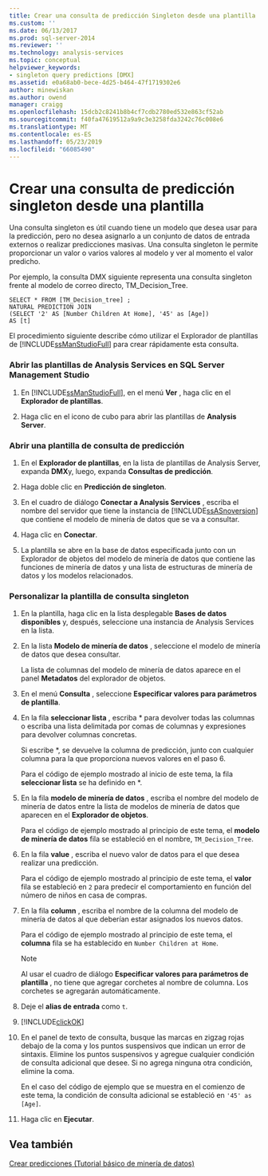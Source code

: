```yaml
---
title: Crear una consulta de predicción Singleton desde una plantilla | Microsoft Docs
ms.custom: ''
ms.date: 06/13/2017
ms.prod: sql-server-2014
ms.reviewer: ''
ms.technology: analysis-services
ms.topic: conceptual
helpviewer_keywords:
- singleton query predictions [DMX]
ms.assetid: e0a68ab0-bece-4d25-b464-47f1719302e6
author: minewiskan
ms.author: owend
manager: craigg
ms.openlocfilehash: 15dcb2c8241b8b4cf7cdb2780ed532e863cf52ab
ms.sourcegitcommit: f40fa47619512a9a9c3e3258fda3242c76c008e6
ms.translationtype: MT
ms.contentlocale: es-ES
ms.lasthandoff: 05/23/2019
ms.locfileid: "66085490"
---
```

# <a name="create-a-singleton-prediction-query-from-a-template"></a>Crear una consulta de predicción singleton desde una plantilla
  Una consulta singleton es útil cuando tiene un modelo que desea usar para la predicción, pero no desea asignarlo a un conjunto de datos de entrada externos o realizar predicciones masivas. Una consulta singleton le permite proporcionar un valor o varios valores al modelo y ver al momento el valor predicho.  
  
 Por ejemplo, la consulta DMX siguiente representa una consulta singleton frente al modelo de correo directo, TM_Decision_Tree.  
  
```  
SELECT * FROM [TM_Decision_tree] ;  
NATURAL PREDICTION JOIN  
(SELECT '2' AS [Number Children At Home], '45' as [Age])  
AS [t]  
```  
  
 El procedimiento siguiente describe cómo utilizar el Explorador de plantillas de [!INCLUDE[ssManStudioFull](../../includes/ssmanstudiofull-md.md)] para crear rápidamente esta consulta.  
  
### <a name="to-open-the-analysis-services-templates-in-sql-server-management-studio"></a>Abrir las plantillas de Analysis Services en SQL Server Management Studio  
  
1.  En [!INCLUDE[ssManStudioFull](../../includes/ssmanstudiofull-md.md)], en el menú **Ver** , haga clic en el **Explorador de plantillas**.  
  
2.  Haga clic en el icono de cubo para abrir las plantillas de **Analysis Server**.  
  
### <a name="to-open-a-prediction-query-template"></a>Abrir una plantilla de consulta de predicción  
  
1.  En el **Explorador de plantillas**, en la lista de plantillas de Analysis Server, expanda **DMX**y, luego, expanda **Consultas de predicción**.  
  
2.  Haga doble clic en **Predicción de singleton**.  
  
3.  En el cuadro de diálogo **Conectar a Analysis Services** , escriba el nombre del servidor que tiene la instancia de [!INCLUDE[ssASnoversion](../../includes/ssasnoversion-md.md)] que contiene el modelo de minería de datos que se va a consultar.  
  
4.  Haga clic en **Conectar**.  
  
5.  La plantilla se abre en la base de datos especificada junto con un Explorador de objetos del modelo de minería de datos que contiene las funciones de minería de datos y una lista de estructuras de minería de datos y los modelos relacionados.  
  
### <a name="to-customize-the-singleton-query-template"></a>Personalizar la plantilla de consulta singleton  
  
1.  En la plantilla, haga clic en la lista desplegable **Bases de datos disponibles** y, después, seleccione una instancia de Analysis Services en la lista.  
  
2.  En la lista **Modelo de minería de datos** , seleccione el modelo de minería de datos que desea consultar.  
  
     La lista de columnas del modelo de minería de datos aparece en el panel **Metadatos** del explorador de objetos.  
  
3.  En el menú **Consulta** , seleccione **Especificar valores para parámetros de plantilla**.  
  
4.  En la fila **seleccionar lista** , escriba * para devolver todas las columnas o escriba una lista delimitada por comas de columnas y expresiones para devolver columnas concretas.  
  
     Si escribe *, se devuelve la columna de predicción, junto con cualquier columna para la que proporciona nuevos valores en el paso 6.  
  
     Para el código de ejemplo mostrado al inicio de este tema, la fila **seleccionar lista** se ha definido en *.  
  
5.  En la fila **modelo de minería de datos** , escriba el nombre del modelo de minería de datos entre la lista de modelos de minería de datos que aparecen en el **Explorador de objetos**.  
  
     Para el código de ejemplo mostrado al principio de este tema, el **modelo de minería de datos** fila se estableció en el nombre, `TM_Decision_Tree`.  
  
6.  En la fila **value** , escriba el nuevo valor de datos para el que desea realizar una predicción.  
  
     Para el código de ejemplo mostrado al principio de este tema, el **valor** fila se estableció en `2` para predecir el comportamiento en función del número de niños en casa de compras.  
  
7.  En la fila **column** , escriba el nombre de la columna del modelo de minería de datos al que deberían estar asignados los nuevos datos.  
  
     Para el código de ejemplo mostrado al principio de este tema, el **columna** fila se ha establecido en `Number Children at Home`.  
  
    > [!NOTE]  
    >  Al usar el cuadro de diálogo **Especificar valores para parámetros de plantilla** , no tiene que agregar corchetes al nombre de columna. Los corchetes se agregarán automáticamente.  
  
8.  Deje el **alias de entrada** como `t`.  
  
9. [!INCLUDE[clickOK](../../includes/clickok-md.md)]  
  
10. En el panel de texto de consulta, busque las marcas en zigzag rojas debajo de la coma y los puntos suspensivos que indican un error de sintaxis. Elimine los puntos suspensivos y agregue cualquier condición de consulta adicional que desee. Si no agrega ninguna otra condición, elimine la coma.  
  
     En el caso del código de ejemplo que se muestra en el comienzo de este tema, la condición de consulta adicional se estableció en `'45' as [Age]`.  
  
11. Haga clic en **Ejecutar**.  
  
## <a name="see-also"></a>Vea también  
 [Crear predicciones &#40;Tutorial básico de minería de datos&#41;](../../tutorials/creating-predictions-basic-data-mining-tutorial.md)  
  
  
